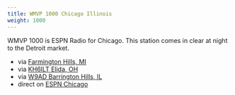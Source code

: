 ```yaml
---
title: WMVP 1000 Chicago Illinois
weight: 1000
---
```

WMVP 1000 is ESPN Radio for Chicago. This station comes
in clear at night to the Detroit market.

* via [Farmington Hills, MI](http://misdr.duckdns.org/?f=1000.00amz10)
* via [KH6ILT Elida, OH](http://65.29.112.189:8073/?f=1000.00amz10)
* via [W9AD Barrington Hills, IL](http://w9adkiwi.hopto.org:8073/?f=1000.00amz4)
* direct on [ESPN Chicago](http://www.espn.com/chicago/)

